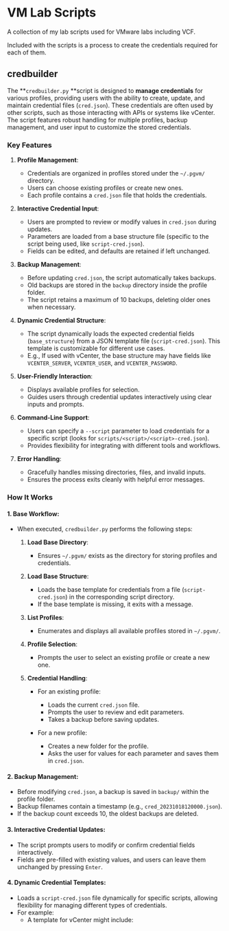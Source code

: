 # VM Lab Scripts 

A collection of my lab scripts used for VMware labs including VCF.

Included with the scripts is a process to create the credentials required for each of them. 

## credbuilder

The **`credbuilder.py` **script is designed to **manage credentials** for various profiles, providing users with the ability to create, update, and maintain credential files (`cred.json`). These credentials are often used by other scripts, such as those interacting with APIs or systems like vCenter. The script features robust handling for multiple profiles, backup management, and user input to customize the stored credentials.
### Key Features
1. **Profile Management**:
    - Credentials are organized in profiles stored under the `~/.pgvm/` directory.
    - Users can choose existing profiles or create new ones.
    - Each profile contains a `cred.json` file that holds the credentials.

2. **Interactive Credential Input**:
    - Users are prompted to review or modify values in `cred.json` during updates.
    - Parameters are loaded from a base structure file (specific to the script being used, like `script-cred.json`).
    - Fields can be edited, and defaults are retained if left unchanged.

3. **Backup Management**:
    - Before updating `cred.json`, the script automatically takes backups.
    - Old backups are stored in the `backup` directory inside the profile folder.
    - The script retains a maximum of 10 backups, deleting older ones when necessary.

4. **Dynamic Credential Structure**:
    - The script dynamically loads the expected credential fields (`base_structure`) from a JSON template file (`script-cred.json`). This template is customizable for different use cases.
    - E.g., If used with vCenter, the base structure may have fields like `VCENTER_SERVER`, `VCENTER_USER`, and `VCENTER_PASSWORD`.

5. **User-Friendly Interaction**:
    - Displays available profiles for selection.
    - Guides users through credential updates interactively using clear inputs and prompts.

6. **Command-Line Support**:
    - Users can specify a `--script` parameter to load credentials for a specific script (looks for `scripts/<script>/<script>-cred.json`).
    - Provides flexibility for integrating with different tools and workflows.

7. **Error Handling**:
    - Gracefully handles missing directories, files, and invalid inputs.
    - Ensures the process exits cleanly with helpful error messages.

### How It Works
#### 1. **Base Workflow**:
- When executed, `credbuilder.py` performs the following steps:
    1. **Load Base Directory**:
        - Ensures `~/.pgvm/` exists as the directory for storing profiles and credentials.

    2. **Load Base Structure**:
        - Loads the base template for credentials from a file (`script-cred.json`) in the corresponding script directory.
        - If the base template is missing, it exits with a message.

    3. **List Profiles**:
        - Enumerates and displays all available profiles stored in `~/.pgvm/`.

    4. **Profile Selection**:
        - Prompts the user to select an existing profile or create a new one.

    5. **Credential Handling**:
        - For an existing profile:
            - Loads the current `cred.json` file.
            - Prompts the user to review and edit parameters.
            - Takes a backup before saving updates.

        - For a new profile:
            - Creates a new folder for the profile.
            - Asks the user for values for each parameter and saves them in `cred.json`.

#### 2. **Backup Management**:
- Before modifying `cred.json`, a backup is saved in `backup/` within the profile folder.
- Backup filenames contain a timestamp (e.g., `cred_20231018120000.json`).
- If the backup count exceeds 10, the oldest backups are deleted.

#### 3. **Interactive Credential Updates**:
- The script prompts users to modify or confirm credential fields interactively.
- Fields are pre-filled with existing values, and users can leave them unchanged by pressing `Enter`.

#### 4. **Dynamic Credential Templates**:
- Loads a `script-cred.json` file dynamically for specific scripts, allowing flexibility for managing different types of credentials.
- For example:
    - A template for vCenter might include: